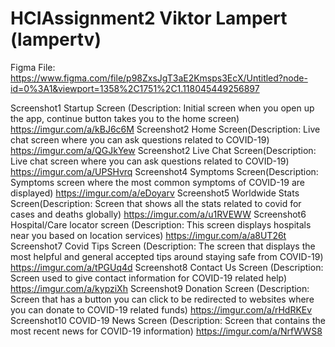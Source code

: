 # HCIAssignment2 Viktor Lampert (lampertv)
Figma File: https://www.figma.com/file/p98ZxsJgT3aE2Kmsps3EcX/Untitled?node-id=0%3A1&viewport=1358%2C1751%2C1.118045449256897

Screenshot1 Startup Screen (Description: Initial screen when you open up the app, continue button takes you to the home screen)
https://imgur.com/a/kBJ6c6M
Screenshot2 Home Screen(Description: Live chat screen where you can ask questions related to COVID-19)
https://imgur.com/a/QGJkYew
Screenshot2 Live Chat Screen(Description: Live chat screen where you can ask questions related to COVID-19)
https://imgur.com/a/UPSHvrq
Screenshot4 Symptoms Screen(Description: Symptoms screen where the most common symptoms of COVID-19 are displayed)
https://imgur.com/a/eDoyarv
Screenshot5 Worldwide Stats Screen(Description: Screen that shows all the stats related to covid for cases and deaths globally)
https://imgur.com/a/u1RVEWW
Screenshot6 Hospital/Care locator screen (Description: This screen displays hospitals near you based on location services)
https://imgur.com/a/a8UT26t
Screenshot7 Covid Tips Screen (Description: The screen that displays the most helpful and general accepted tips around staying safe from COVID-19)
https://imgur.com/a/tPGUq4d
Screenshot8 Contact Us Screen (Description: Screen used to give contact information for COVID-19 related help)
https://imgur.com/a/kypziXh
Screenshot9 Donation Screen (Description: Screen that has a button you can click to be redirected to websites where you can donate to COVID-19 related funds)
https://imgur.com/a/rHdRKEv
Screenshot10 COVID-19 News Screen (Description: Screen that contains the most recent news for COVID-19 information)
https://imgur.com/a/NrfWWS8
